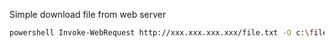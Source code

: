 Simple download file from web server
```bash
powershell Invoke-WebRequest http://xxx.xxx.xxx.xxx/file.txt -O c:\file.txt
```
